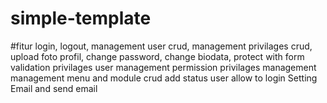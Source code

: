 # simple-template
#fitur
login,
logout,
management user crud,
management privilages crud,
upload foto profil,
change password,
change biodata,
protect with form validation
privilages user management
permission privilages management
management menu and module crud
add status user allow to login
Setting Email and send email

